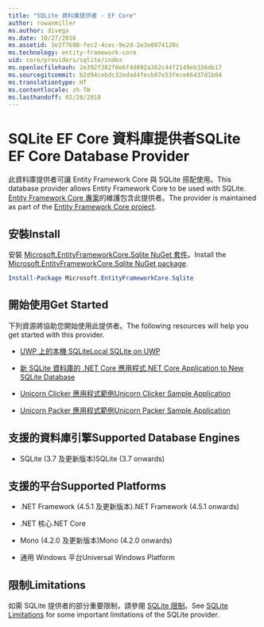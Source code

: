 ```yaml
---
title: "SQLite 資料庫提供者 - EF Core"
author: rowanmiller
ms.author: divega
ms.date: 10/27/2016
ms.assetid: 3e2f7698-fec2-4cec-9e2d-2e3e0074120c
ms.technology: entity-framework-core
uid: core/providers/sqlite/index
ms.openlocfilehash: 2e392f382f0e6f4d092a362c44f2149eb336db17
ms.sourcegitcommit: b2d94cebdc32edad4fecb07e53fece66437d1b04
ms.translationtype: HT
ms.contentlocale: zh-TW
ms.lasthandoff: 02/28/2018
---
```

# <a name="sqlite-ef-core-database-provider"></a><span data-ttu-id="0ee6a-102">SQLite EF Core 資料庫提供者</span><span class="sxs-lookup"><span data-stu-id="0ee6a-102">SQLite EF Core Database Provider</span></span>

<span data-ttu-id="0ee6a-103">此資料庫提供者可讓 Entity Framework Core 與 SQLite 搭配使用。</span><span class="sxs-lookup"><span data-stu-id="0ee6a-103">This database provider allows Entity Framework Core to be used with SQLite.</span></span> <span data-ttu-id="0ee6a-104">[Entity Framework Core 專案](https://github.com/aspnet/EntityFrameworkCore)的維護包含此提供者。</span><span class="sxs-lookup"><span data-stu-id="0ee6a-104">The provider is maintained as part of the [Entity Framework Core project](https://github.com/aspnet/EntityFrameworkCore).</span></span>

## <a name="install"></a><span data-ttu-id="0ee6a-105">安裝</span><span class="sxs-lookup"><span data-stu-id="0ee6a-105">Install</span></span>

<span data-ttu-id="0ee6a-106">安裝 [Microsoft.EntityFrameworkCore.Sqlite NuGet 套件](https://www.nuget.org/packages/Microsoft.EntityFrameworkCore.Sqlite/)。</span><span class="sxs-lookup"><span data-stu-id="0ee6a-106">Install the [Microsoft.EntityFrameworkCore.Sqlite NuGet package](https://www.nuget.org/packages/Microsoft.EntityFrameworkCore.Sqlite/).</span></span>

``` powershell
Install-Package Microsoft.EntityFrameworkCore.Sqlite
```

## <a name="get-started"></a><span data-ttu-id="0ee6a-107">開始使用</span><span class="sxs-lookup"><span data-stu-id="0ee6a-107">Get Started</span></span>

<span data-ttu-id="0ee6a-108">下列資源將協助您開始使用此提供者。</span><span class="sxs-lookup"><span data-stu-id="0ee6a-108">The following resources will help you get started with this provider.</span></span>
* [<span data-ttu-id="0ee6a-109">UWP 上的本機 SQLite</span><span class="sxs-lookup"><span data-stu-id="0ee6a-109">Local SQLite on UWP</span></span>](../../get-started/uwp/getting-started.md)

* [<span data-ttu-id="0ee6a-110">新 SQLite 資料庫的 .NET Core 應用程式</span><span class="sxs-lookup"><span data-stu-id="0ee6a-110">.NET Core Application to New SQLite Database</span></span>](../../get-started/netcore/new-db-sqlite.md)

* [<span data-ttu-id="0ee6a-111">Unicorn Clicker 應用程式範例</span><span class="sxs-lookup"><span data-stu-id="0ee6a-111">Unicorn Clicker Sample Application</span></span>](https://github.com/rowanmiller/UnicornStore/tree/master/UnicornClicker/UWP)

* [<span data-ttu-id="0ee6a-112">Unicorn Packer 應用程式範例</span><span class="sxs-lookup"><span data-stu-id="0ee6a-112">Unicorn Packer Sample Application</span></span>](https://github.com/rowanmiller/UnicornStore/tree/master/UnicornPacker)

## <a name="supported-database-engines"></a><span data-ttu-id="0ee6a-113">支援的資料庫引擎</span><span class="sxs-lookup"><span data-stu-id="0ee6a-113">Supported Database Engines</span></span>

* <span data-ttu-id="0ee6a-114">SQLite (3.7 及更新版本)</span><span class="sxs-lookup"><span data-stu-id="0ee6a-114">SQLite (3.7 onwards)</span></span>

## <a name="supported-platforms"></a><span data-ttu-id="0ee6a-115">支援的平台</span><span class="sxs-lookup"><span data-stu-id="0ee6a-115">Supported Platforms</span></span>

* <span data-ttu-id="0ee6a-116">.NET Framework (4.5.1 及更新版本)</span><span class="sxs-lookup"><span data-stu-id="0ee6a-116">.NET Framework (4.5.1 onwards)</span></span>

* <span data-ttu-id="0ee6a-117">.NET 核心</span><span class="sxs-lookup"><span data-stu-id="0ee6a-117">.NET Core</span></span>

* <span data-ttu-id="0ee6a-118">Mono (4.2.0 及更新版本)</span><span class="sxs-lookup"><span data-stu-id="0ee6a-118">Mono (4.2.0 onwards)</span></span>

* <span data-ttu-id="0ee6a-119">通用 Windows 平台</span><span class="sxs-lookup"><span data-stu-id="0ee6a-119">Universal Windows Platform</span></span>

## <a name="limitations"></a><span data-ttu-id="0ee6a-120">限制</span><span class="sxs-lookup"><span data-stu-id="0ee6a-120">Limitations</span></span>

<span data-ttu-id="0ee6a-121">如需 SQLite 提供者的部分重要限制，請參閱 [SQLite 限制](limitations.md)。</span><span class="sxs-lookup"><span data-stu-id="0ee6a-121">See [SQLite Limitations](limitations.md) for some important limitations of the SQLite provider.</span></span>
